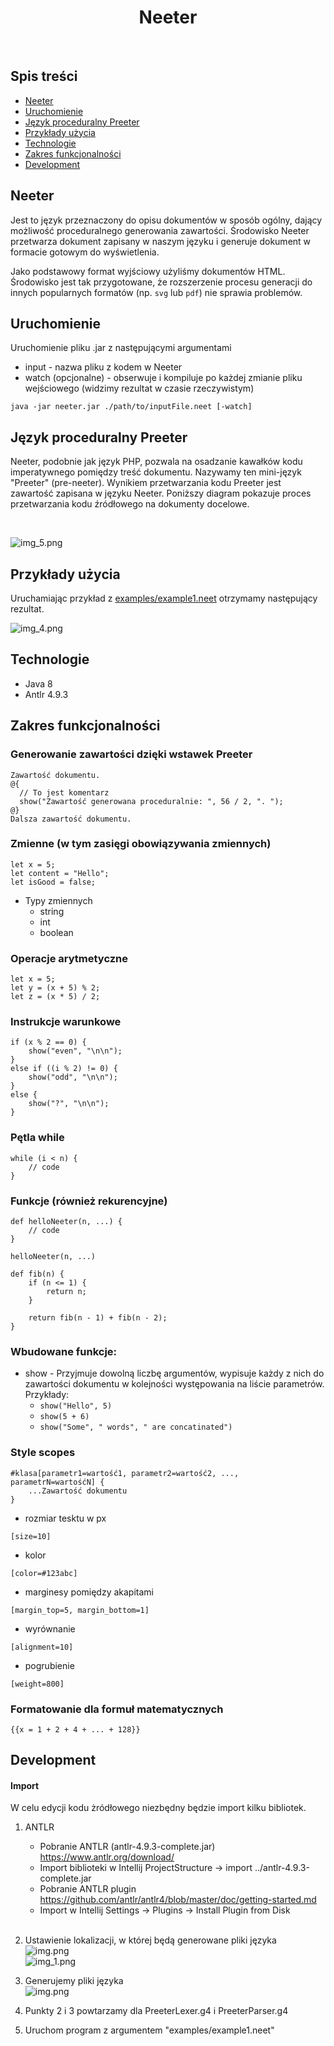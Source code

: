 <h1 align="center"> Neeter </h1> <br>

## Spis treści
* [Neeter](#neeter)
* [Uruchomienie](#uruchomienie)
* [Język proceduralny Preeter](#język-proceduralny-preeter)
* [Przykłady użycia](#przykłady-użycia)
* [Technologie](#technologie)
* [Zakres funkcjonalności](#zakres-funkcjonalności)
* [Development](#development)

## Neeter
Jest to język przeznaczony do opisu dokumentów w sposób ogólny, dający możliwość proceduralnego generowania zawartości. Środowisko Neeter przetwarza dokument zapisany w naszym języku i generuje dokument w formacie gotowym do wyświetlenia.

Jako podstawowy format wyjściowy użyliśmy dokumentów HTML. Środowisko jest tak przygotowane, że rozszerzenie procesu generacji do innych popularnych formatów (np. `svg` lub `pdf`) nie sprawia problemów.

## Uruchomienie
Uruchomienie pliku .jar z następującymi argumentami
- input - nazwa pliku z kodem w Neeter
- watch (opcjonalne) - obserwuje i kompiluje po każdej zmianie pliku wejściowego (widzimy rezultat w czasie rzeczywistym)
``` 
java -jar neeter.jar ./path/to/inputFile.neet [-watch]
```

## Język proceduralny Preeter
Neeter, podobnie jak język PHP, pozwala na osadzanie kawałków kodu imperatywnego pomiędzy treść dokumentu. Nazywamy ten mini-język "Preeter" (pre-neeter). Wynikiem przetwarzania kodu Preeter jest zawartość zapisana w języku Neeter. Poniższy diagram pokazuje proces przetwarzania kodu źródłowego na dokumenty docelowe.

<br>

![img_5.png](img/neeter_diagram.png)


## Przykłady użycia
Uruchamiając przykład z [examples/example1.neet](examples/example1.neet) otrzymamy następujący rezultat.
<br/>

![img_4.png](img/neeter_example.png)

## Technologie
- Java 8
- Antlr 4.9.3

## Zakres funkcjonalności
### Generowanie zawartości dzięki wstawek Preeter
```
Zawartość dokumentu. 
@{
  // To jest komentarz
  show("Zawartość generowana proceduralnie: ", 56 / 2, ". ");
@}
Dalsza zawartość dokumentu.
```

### Zmienne (w tym zasięgi obowiązywania zmiennych)
```
let x = 5;
let content = "Hello";
let isGood = false;
```
- Typy zmiennych
   - string
   - int
   - boolean

### Operacje arytmetyczne
```
let x = 5;
let y = (x + 5) % 2;
let z = (x * 5) / 2;
```

### Instrukcje warunkowe
```
if (x % 2 == 0) {
    show("even", "\n\n");
}
else if ((i % 2) != 0) {
    show("odd", "\n\n");
} 
else {
    show("?", "\n\n");
}
```

### Pętla while
```
while (i < n) {
    // code
}
```

### Funkcje (również rekurencyjne)
```
def helloNeeter(n, ...) {
    // code
}

helloNeeter(n, ...)
```

```
def fib(n) {
    if (n <= 1) {
        return n;
    }

    return fib(n - 1) + fib(n - 2);
}
```

### Wbudowane funkcje:
- show - Przyjmuje dowolną liczbę argumentów, wypisuje każdy z nich do zawartości dokumentu w kolejności występowania na liście parametrów. Przykłady:
    - `show("Hello", 5)`
    - `show(5 + 6)`
    - `show("Some", " words", " are concatinated")`

### Style scopes
```
#klasa[parametr1=wartość1, parametr2=wartość2, ..., parametrN=wartośćN] {
    ...Zawartość dokumentu
}

```
  - rozmiar tesktu w px
  ```
  [size=10]
  ```

  - kolor
  ```
  [color=#123abc]
  ```
  
  - marginesy pomiędzy akapitami
  ```
  [margin_top=5, margin_bottom=1]
  ```
  
  - wyrównanie
  ```
  [alignment=10]
  ```
  
  - pogrubienie
  ```
  [weight=800]
  ```

### Formatowanie dla formuł matematycznych
```
{{x = 1 + 2 + 4 + ... + 128}}
```

## Development
#### Import
W celu edycji kodu żródłowego niezbędny będzie import kilku bibliotek.
1. ANTLR
    - Pobranie ANTLR (antlr-4.9.3-complete.jar) https://www.antlr.org/download/
    - Import biblioteki w Intellij ProjectStructure -> import ../antlr-4.9.3-complete.jar
    - Pobranie ANTLR plugin https://github.com/antlr/antlr4/blob/master/doc/getting-started.md
    - Import w Intellij Settings -> Plugins -> Install Plugin from Disk <br/><br/>

2. Ustawienie lokalizacji, w której będą generowane pliki języka <br/>
   ![img.png](img/antlr_configure.png) <br/>
   ![img_1.png](img/antlr_path.png)

3. Generujemy pliki języka <br/>
   ![img.png](img/antlr_generate.png)

4. Punkty 2 i 3 powtarzamy dla PreeterLexer.g4 i PreeterParser.g4

5. Uruchom program z argumentem "examples/example1.neet"
